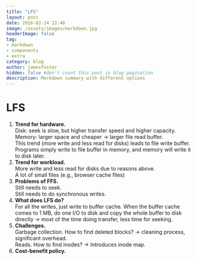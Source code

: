 ```yaml
---
title: "LFS"
layout: post
date: 2016-02-24 22:48
image: /assets/images/markdown.jpg
headerImage: false
tag:
- markdown
- components
- extra
category: blog
author: jamesfoster
hidden: false #don't count this post in blog pagination
description: Markdown summary with different options
---
```



# LFS

1. **Trend for hardware.**  
   Disk: seek is slow, but higher transfer speed and higher capacity.  
   Memory: larger space and cheaper -> larger file read buffer.  
   This trend (more write and less read for disks) leads to file write buffer. Programs simply write to file buffer in memory, and memory will write it to disk later.  
2. **Trend for workload.**  
   More write and less read for disks due to reasons above.  
   A lot of small files (e.g., browser cache files)  
3. **Problems of FFS.**  
   Still needs to seek.  
   Still needs to do synchronous writes.  
4. **What does LFS do?**  
   For all the writes, just write to buffer cache. When the buffer cache comes to 1 MB, do one I/O to disk and copy the whole buffer to disk directly -> most of the time doing transfer, less time for seeking.  
5. **Challenges.**  
   Garbage collection. How to find deleted blocks? -> cleaning process, significant overhead.  
   Reads. How to find inodes? -> Introduces inode map.  
6. **Cost-benefit policy.**   

